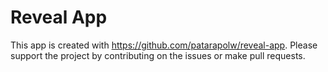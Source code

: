 # Reveal App

This app is created with <https://github.com/patarapolw/reveal-app>. Please support the project by contributing on the issues or make pull requests.
